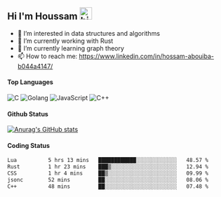 ## Hi I'm Houssam <img src="https://user-images.githubusercontent.com/1303154/88677602-1635ba80-d120-11ea-84d8-d263ba5fc3c0.gif" width="28px" alt="hi">

- 👀 I’m interested in data structures and algorithms
- 🔭 I’m currently working with Rust
- 🌱 I’m currently learning graph theory
- 📫 How to reach me: https://www.linkedin.com/in/hossam-abouiba-b044a4147/

#### Top Languages

![C](https://img.shields.io/badge/c-%2300599C.svg?style=for-the-badge&logo=c&logoColor=white)
![Golang](https://img.shields.io/badge/go-blue?style=for-the-badge&logo=Goland)
![JavaScript](https://img.shields.io/badge/javascript-%23323330.svg?style=for-the-badge&logo=javascript&logoColor=%23F7DF1E)
![C++](https://img.shields.io/badge/C%2B%2B-blue?style=for-the-badge&logo=C%2B%2B)


#### Github Status
[![Anurag's GitHub stats](https://github-readme-stats.vercel.app/api?username=0xhoussam&theme=tokyonight)](https://github.com/anuraghazra/github-readme-stats)

#### Coding Status
<!--START_SECTION:waka-->

```txt
Lua          5 hrs 13 mins   ████████████░░░░░░░░░░░░░   48.57 %
Rust         1 hr 23 mins    ███▒░░░░░░░░░░░░░░░░░░░░░   12.94 %
CSS          1 hr 4 mins     ██▒░░░░░░░░░░░░░░░░░░░░░░   09.99 %
jsonc        52 mins         ██░░░░░░░░░░░░░░░░░░░░░░░   08.06 %
C++          48 mins         ██░░░░░░░░░░░░░░░░░░░░░░░   07.48 %
```

<!--END_SECTION:waka-->
